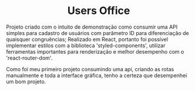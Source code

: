 <h1 style='text-align:center'>Users Office</h1>

Projeto criado com o intuito de demonstração como consumir uma API simples para cadastro de usuários com parâmetro ID para diferenciação de quaisquer congruências;
Realizado em React, portanto foi possível implementar estilos com a biblioteca 'styled-components', utilizar ferramentas importantes para renderização e melhor desempenho com o 'react-router-dom'.

Como foi meu primeiro projeto consumindo uma api, criando as rotas manualmente e toda a interface gráfica, tenho a certeza que desempenhei um bom projeto.

